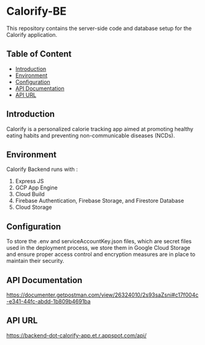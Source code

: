 # Calorify-BE

This repository contains the server-side code and database setup for the Calorify application.

## Table of Content

- [Introduction](#introduction)
- [Environment](#environment)
- [Configuration](#configuration)
- [API Documentation](#api-documentation)
- [API URL](#api-url)


## Introduction

Calorify is a personalized calorie tracking app aimed at promoting healthy eating habits and preventing non-communicable diseases (NCDs).

## Environment

Calorify Backend runs with :
  1. Express JS
  2. GCP App Engine
  3. Cloud Build
  4. Firebase Authentication, Firebase Storage, and Firestore Database
  5. Cloud Storage

## Configuration

To store the .env and serviceAccountKey.json files, which are secret files used in the deployment process, we store them in Google Cloud Storage and ensure proper access control and encryption measures are in place to maintain their security.

## API Documentation 
https://documenter.getpostman.com/view/26324010/2s93saZsni#c17f004c-e341-44fc-abdd-1b809b4691ba

## API URL
https://backend-dot-calorify-app.et.r.appspot.com/api/
